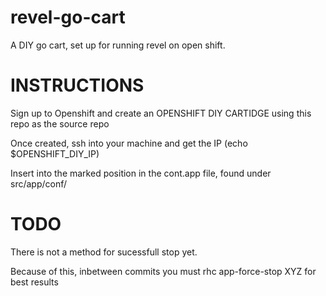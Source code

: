 revel-go-cart
=============

A DIY go cart, set up for running revel on open shift.

INSTRUCTIONS
==============

Sign up to Openshift and create an OPENSHIFT DIY CARTIDGE
using this repo as the source repo

Once created, ssh into your machine and get the IP (echo $OPENSHIFT_DIY_IP) 

Insert into the marked position in the cont.app file, found under src/app/conf/

TODO
==============
There is not a method for sucessfull stop yet.

Because of this, inbetween commits you must rhc app-force-stop XYZ for best results
